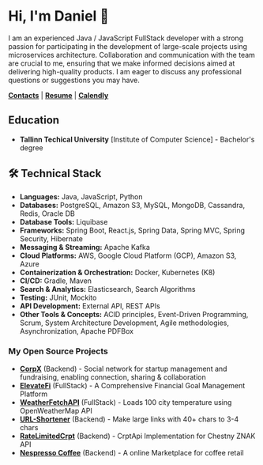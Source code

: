 # Hi, I'm Daniel 👋

I am an experienced Java / JavaScript FullStack developer with a strong passion for participating in the development of large-scale projects using microservices architecture. Collaboration and communication with the team are crucial to me, ensuring that we make informed decisions aimed at delivering high-quality products. I am eager to discuss any professional questions or suggestions you may have.

[**Contacts**](https://linktr.ee/ethiqque) |
[**Resume**](https://docs.google.com/document/d/1OwpGlnEnWOXEXOBzFzFKwQuzIVzCsdbK0R6Sg8CVvgI/edit) |
[**Calendly**](https://calendly.com/danielpyld-work/30min) 

## Education
* **Tallinn Techical University** [Institute of Computer Science] - Bachelor's degree

## 🛠 Technical Stack

* **Languages:** Java, JavaScript, Python
* **Databases:** PostgreSQL, Amazon S3, MySQL, MongoDB, Cassandra, Redis, Oracle DB
* **Database Tools:** Liquibase
* **Frameworks:** Spring Boot, React.js, Spring Data, Spring MVC, Spring Security, Hibernate
* **Messaging & Streaming:** Apache Kafka
* **Cloud Platforms:** AWS, Google Cloud Platform (GCP), Amazon S3, Azure
* **Containerization & Orchestration:** Docker, Kubernetes (K8)
* **CI/CD:** Gradle, Maven
* **Search & Analytics:** Elasticsearch, Search Algorithms
* **Testing:** JUnit, Mockito
* **API Development:** External API, REST APIs
* **Other Tools & Concepts:** ACID principles, Event-Driven Programming, Scrum, System Architecture Development, Agile methodologies, Asynchronization, Apache PDFBox
### My Open Source Projects
* [**CorpX**](https://github.com/Ethiqque/CorporationX) (Backend) - Social network for startup management and fundraising, enabling connection, sharing & collaboration
* [**ElevateFi**](https://github.com/Ethiqque/ElevateFi) (FullStack) - A Comprehensive Financial Goal Management Platform 
* [**WeatherFetchAPI**](https://github.com/Ethiqque/WeatherFetchAPI) (FullStack) - Loads 100 city temperature using OpenWeatherMap API 
* [**URL-Shortener**](https://github.com/Ethiqque/URL-SHORTENER) (Backend) - Make large links with 40+ chars to 3-4 chars 
* [**RateLimitedCrpt**](https://github.com/Ethiqque/RateLimitedCrpt) (Backend) - CrptApi Implementation for Chestny ZNAK API 
* [**Nespresso Coffee**](https://github.com/Ethiqque/Nespresso-Coffee) (Backend) - A online Marketplace for coffee retail 
